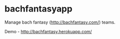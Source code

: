 # bachfantasyapp
Manage bach fantasy (http://bachfantasy.com/) teams.

Demo - http://bachfantasy.herokuapp.com/